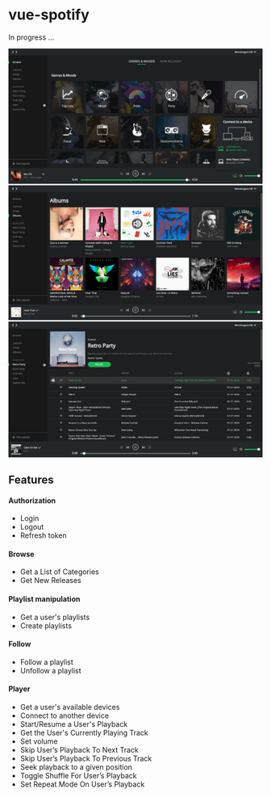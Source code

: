 # vue-spotify
In progress ...

![alt text](https://github.com/gk4m/vue-spotify/blob/master/public/example/BrowseView.png "Browse")
![alt text](https://github.com/gk4m/vue-spotify/blob/master/public/example/AlbumsView.png "Albums")
![alt text](https://github.com/gk4m/vue-spotify/blob/master/public/example/PlaylistView.png "Playlist")

## Features

#### Authorization
* Login
* Logout
* Refresh token

#### Browse
* Get a List of Categories
* Get New Releases

#### Playlist manipulation
* Get a user's playlists
* Create playlists

#### Follow
* Follow a playlist
* Unfollow a playlist

#### Player
* Get a user's available devices
* Connect to another device
* Start/Resume a User's Playback
* Get the User's Currently Playing Track
* Set volume
* Skip User’s Playback To Next Track
* Skip User’s Playback To Previous Track
* Seek playback to a given position
* Toggle Shuffle For User’s Playback
* Set Repeat Mode On User’s Playback

